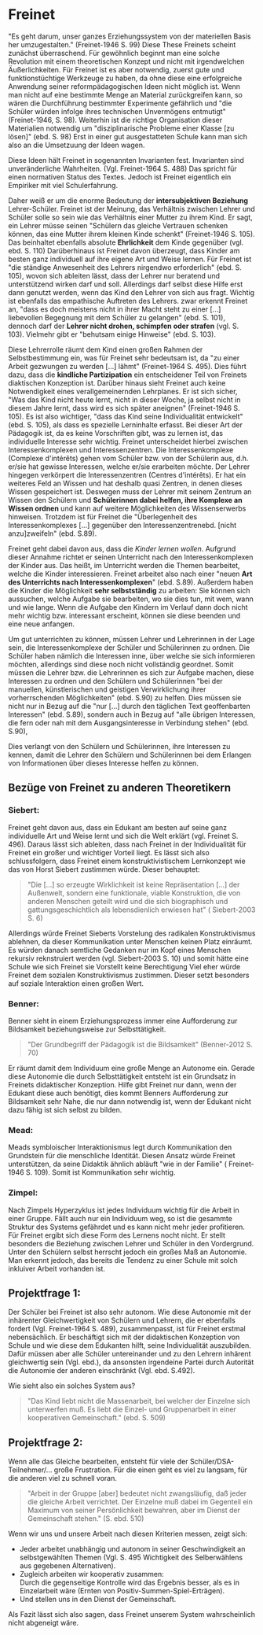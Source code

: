 # Freinet

"Es geht darum, unser ganzes Erziehungssystem von der materiellen Basis her umzugestalten." (Freinet-1946 S. 99)
Diese These Freinets scheint zunächst überraschend.
Für gewöhnlich beginnt man eine solche Revolution mit einem theoretischen Konzept und nicht mit irgendwelchen Äußerlichkeiten.
Für Freinet ist es aber notwendig, zuerst gute und funktionstüchtige Werkzeuge zu haben, da ohne diese eine erfolgreiche Anwendung seiner reformpädagogischen Ideen nicht möglich ist.
Wenn man nicht auf eine bestimmte Menge an Material zurückgreifen kann, so wären die Durchführung bestimmter Experimente gefährlich und "die Schüler würden infolge ihres technischen Unvermögens entmutigt" (Freinet-1946, S. 98).
Weiterhin ist die richtige Organisation dieser Materialien notwendig um "disziplinarische Probleme einer Klasse [zu lösen]" (ebd. S. 98)
Erst in einer gut ausgestatteten Schule kann man sich also an die Umsetzuung der Ideen wagen.

Diese Ideen hält Freinet in sogenannten Invarianten fest.
Invarianten sind unveränderliche Wahrheiten. (Vgl. Freinet-1964 S. 488)
Das spricht für einen normativen Status des Textes.
Jedoch ist Freinet eigentlich ein Empiriker mit viel Schulerfahrung.

Daher weiß er um die enorme Bedeutung der **intersubjektiven Beziehung** Lehrer-Schüler.
Freinet ist der Meinung, das Verhältnis zwischen Lehrer und Schüler solle so sein wie das Verhältnis einer Mutter zu ihrem Kind.
Er sagt, ein Lehrer müsse seinen "Schülern das gleiche Vertrauen schenken können, das eine Mutter ihrem kleinen Kinde schenkt" (Freinet-1946 S. 105).
Das beinhaltet ebenfalls absolute **Ehrlichkeit** dem Kinde gegenüber (vgl. ebd. S. 110)
Darüberhinaus ist Freinet davon überzeugt, dass Kinder am besten ganz individuell auf ihre eigene Art und Weise lernen.
Für Freinet ist "die ständige Anwesenheit des Lehrers nirgendwo erforderlich" (ebd. S. 105), wovon sich ableiten lässt, dass der Lehrer nur beratend und unterstützend wirken darf und soll.
Allerdings darf selbst diese Hilfe erst dann genutzt werden, wenn das Kind den Lehrer von sich aus fragt.
Wichtig ist ebenfalls das empathische Auftreten des Lehrers.
zwar erkennt Freinet an, "dass es doch meistens nicht in ihrer Macht steht zu einer [...] liebevollen Begegnung mit dem Schüler zu gelangen" (ebd. S. 101), dennoch darf der **Lehrer nicht drohen, schimpfen oder strafen** (vgl. S. 103).
Vielmehr gibt er "behutsam einige Hinweise" (ebd. S. 103).

Diese Lehrerrolle räumt dem Kind einen großen Rahmen der Selbstbestimmung ein, was für Freinet sehr bedeutsam ist, da "zu einer Arbeit gezwungen zu werden [...] lähmt" (Freinet-1964 S. 495).
Dies führt dazu, dass die **kindliche Partizipation** ein entscheidener Teil von Freinets diaktischen Konzeption ist.
Darüber hinaus sieht Freinet auch keine Notwendigkeit eines verallgemeinernden Lehrplanes.
Er ist sich sicher, "Was das Kind nicht heute lernt, nicht in dieser Woche, ja selbst nicht in diesem Jahre lernt, dass wird es sich später aneignen" (Freinet-1946 S. 105).
Es ist also wichtiger, "dass das Kind seine Individualität entwickelt" (ebd. S. 105), als dass es spezielle Lerninhalte erfasst.
Bei dieser Art der Pädagogik ist, da es keine Vorschriften gibt, was zu lernen ist, das individuelle Interesse sehr wichtig.
Freinet unterscheidet hierbei zwischen Interessenkomplexen und Interessenzentren.
Die Interessenkomplexe (Complexe d'intérêts) gehen vom Schüler bzw. von der Schülerin aus, d.h. er/sie hat gewisse Interessen, welche er/sie erarbeiten möchte.
Der Lehrer hingegen verkörpert die Interessenzentren (Centres d'intérêts).
Er hat ein weiteres Feld an Wissen und hat deshalb quasi Zentren, in denen dieses Wissen gespeichert ist.
Deswegen muss der Lehrer mit seinem Zentrum an Wissen den Schülern und **Schülerinnen dabei helfen, ihre Komplexe an Wissen ordnen** und kann auf weitere Möglichkeiten des Wissenserwerbs hinweisen.
Trotzdem ist für Freinet die "Überlegenheit des Interessenkomplexes [...] gegenüber den Interessenzentrenebd.  [nicht anzu]zweifeln" (ebd. S.89).

Freinet geht dabei davon aus, dass die *Kinder lernen wollen*.
Aufgrund dieser Annahme richtet er seinen Unterricht nach den Interessenkomplexen der Kinder aus.
Das heißt, im Unterricht werden die Themen bearbeitet, welche die Kinder interessieren.
Freinet arbeitet also nach einer "neuen **Art des Unterrichts nach Interessenkomplexen**" (ebd. S.89).
Außerdem haben die Kinder die Möglichkeit **sehr selbstständig** zu arbeiten:
Sie können sich aussuchen, welche Aufgabe sie bearbeiten, wo sie dies tun, mit wem, wann und wie lange.
Wenn die Aufgabe den Kindern im Verlauf dann doch nicht mehr wichtig bzw. interessant erscheint, können sie diese beenden und eine neue anfangen.

Um gut unterrichten zu können, müssen Lehrer und Lehrerinnen in der Lage sein, die Interessenkomplexe der Schüler und Schülerinnen zu ordnen.
Die Schüler haben nämlich die Interessen inne, über welche sie sich informieren möchten, allerdings sind diese noch nicht vollständig geordnet.
Somit müssen die Lehrer bzw. die Lehrerinnen es sich zur Aufgabe machen, diese Interessen zu ordnen und den Schülern und Schülerinnen "bei der manuellen, künstlerischen und geistigen Verwirklichung ihrer vorherrschenden Möglichkeiten" (ebd. S.90) zu helfen.
Dies müssen sie nicht nur in Bezug auf die "nur [...] durch den täglichen Text geoffenbarten Interessen" (ebd. S.89), sondern auch in Bezug auf "alle übrigen Interessen, die fern oder nah mit dem Ausgangsinteresse in Verbindung stehen" (ebd. S.90),

Dies verlangt von den Schülern und Schülerinnen, ihre Interessen zu kennen, damit die Lehrer den Schülern und Schülerinnen bei dem Erlangen von Informationen über dieses Interesse helfen zu können.  

## Bezüge von Freinet zu anderen Theoretikern

### Siebert:
Freinet geht davon aus, dass ein Edukant am besten auf seine ganz individuelle Art und Weise lernt und sich die Welt erklärt (vgl. Freinet S. 496).
Daraus lässt sich ableiten, dass nach Freinet in der Individualität für Freinet ein großer und wichtiger Vorteil liegt.
Es lässt sich also schlussfolgern, dass Freinet einem konstruktivistischem Lernkonzept wie das von Horst Siebert zustimmen würde.
Dieser behauptet:
>"Die [...] so erzeugte Wirklichkeit ist keine Repräsentation [...] der Außenwelt, sondern eine funktionale, viable Konstruktion, die von anderen Menschen geteilt wird und die sich biographisch und gattungsgeschichtlich als lebensdienlich erwiesen hat" ( Siebert-2003 S. 6)

Allerdings würde Freinet Sieberts Vorstelung des radikalen Konstruktivismus ablehnen, da dieser Kommunikation unter Menschen keinen Platz einräumt.
Es würden danach semtliche Gedanken nur im Kopf eines Menschen rekursiv reknstruiert werden (vgl. Siebert-2003 S. 10) und somit hätte eine Schule wie sich Freinet sie Vorstellt keine Berechtigung
Viel eher würde Freinet dem sozialen Konstruktivismus zustimmen. Dieser setzt besonders auf  soziale Interaktion einen großen Wert.

### Benner:
Benner sieht in einem Erziehungsprozess immer eine Aufforderung zur Bildsamkeit beziehungsweise zur Selbsttätigkeit.
> "Der Grundbegriff der Pädagogik ist die Bildsamkeit" (Benner-2012 S. 70)

Er räumt damit dem Individuum eine große Menge an Autonome ein.
Gerade diese Autonomie die durch Selbsttätigkeit entsteht ist ein Grundsatz in Freinets didaktischer Konzeption.
Hilfe gibt Freinet nur dann, wenn der Edukant diese auch benötigt, dies kommt Benners Aufforderung zur Bildsamkeit sehr Nahe, die nur dann notwendig ist, wenn der Edukant nicht dazu fähig ist sich selbst zu bilden.

### Mead:
Meads symbloischer Interaktionismus legt durch Kommunikation den Grundstein für die menschliche Identität.
Diesen Ansatz würde Freinet unterstützen, da seine Didaktik ähnlich abläuft "wie in der Familie" ( Freinet-1946 S. 109).
Somit ist Kommunikation sehr wichtig.

### Zimpel:
Nach Zimpels Hyperzyklus ist jedes Individuum wichtig für die Arbeit in einer Gruppe.
Fällt auch nur ein Individuum weg, so ist die gesammte Struktur des Systems gefährdet und es kann nicht mehr jeder profitieren.
Für Freinet ergibt sich diese Form des Lernens nocht nicht.
Er stellt besonders die Beziehung zwischen Lehrer und Schüler in den Vordergrund.
Unter den Schülern selbst herrscht jedoch ein großes Maß an Autonomie.
Man erkennt jedoch, das bereits die Tendenz zu einer Schule mit solch inkluiver Arbeit vorhanden ist.

## Projektfrage 1:
Der Schüler bei Freinet ist also sehr autonom.
Wie diese Autonomie mit der inhärenter Gleichwertigkeit von Schülern und Lehrern, die er ebenfalls fordert (Vgl. Freinet-1964 S. 489), zusammenpasst, ist für Freinet erstmal nebensächlich.
Er beschäftigt sich mit der didaktischen Konzeption von Schule und wie diese dem Edukanten hilft, seine Individualität auszubilden.
Dafür müssen aber alle Schüler untereinander und zu den Lehrern inhärent gleichwertig sein (Vgl. ebd.), da ansonsten irgendeine Partei durch Autorität die Autonomie der anderen einschränkt (Vgl. ebd. S.492).

Wie sieht also ein solches System aus?
> "Das Kind liebt nicht die Massenarbeit, bei welcher der Einzelne sich unterwerfen muß. Es liebt die Einzel- und Gruppenarbeit in einer kooperativen Gemeinschaft." (ebd. S. 509)

## Projektfrage 2:
Wenn alle das Gleiche bearbeiten, entsteht für viele der Schüler/DSA-Teilnehmer/... große Frustration.
Für die einen geht es viel zu langsam, für die anderen viel zu schnell voran.

>"Arbeit in der Gruppe [aber] bedeutet nicht zwangsläufig, daß jeder die gleiche Arbeit verrichtet. Der Einzelne muß dabei im Gegenteil ein Maximum von seiner Persönlichkeit bewahren, aber im Dienst der Gemeinschaft stehen." (S. ebd. 510)

Wenn wir uns und unsere Arbeit nach diesen Kriterien messen, zeigt sich:
- Jeder arbeitet unabhängig und autonom in seiner Geschwindigkeit an selbstgewählten Themen (Vgl. S. 495 Wichtigkeit des Selberwählens aus gegebenen Alternativen).
- Zugleich arbeiten wir kooperativ zusammen:  
Durch die gegenseitige Kontrolle wird das Ergebnis besser, als es in Einzelarbeit wäre (Ernten von Positiv-Summen-Spiel-Erträgen).
- Und stellen uns in den Dienst der Gemeinschaft.

Als Fazit lässt sich also sagen, dass Freinet unserem System wahrscheinlich nicht abgeneigt wäre.
